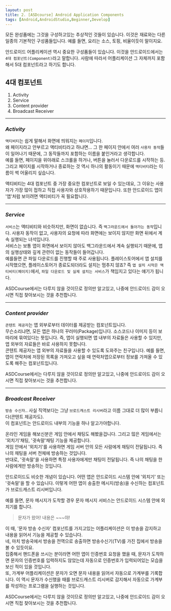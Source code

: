 ```yaml
---
layout: post
title: 2. [ASDcourse] Android Application Components
tags: [Android,AndroidStudio,Beginner,Develop]
---
```

모든 완성품에는 그것을 구성하고있는 추상적인 것들이 있습니다. 이것은 재료와는 다른 일종의 기본적인 구성품들입니다. 예를 들면, 요리는 소스, 토핑, 비율이듯이 말이지요.

안드로이드 어플리케이션 역시 중요한 구성품들이 있습니다. 이것을 안드로이드에서는 `4대 컴포넌트(Component)`라고 말합니다. 사람에 따라서 어플리케이션 그 자체까지 포함해서 5대 컴포넌트라고 하기도 합니다.

## 4대 컴포넌트

1. Activity
2. Service
3. Content provider
4. Broadcast Receiver

---

### *Activity*

`액티비티`는 쉽게 말해서 화면에 띄워지는 `페이지`입니다.  
왜 페이지라고 안부르고 액티비티라고 하냐면... 그 한 페이지 안에서 여러 `사용자 동작`들이 일어나기 때문에, 그 동작들까지 포함하는 이름을 붙인거라고 생각합니다.  
예를 들면, 페이지을 위아래로 스크롤을 하거나, 버튼을 눌러서 다운로드를 시작하는 등. 그리고 페이지를 시작하거나 종료하는 것 역시 하나의 활동이기 때문에 `액티비티`라는 이름이 썩 어울리지 싶습니다.

액티비티는 4대 컴포넌트 중 가장 중요한 컴포넌트로 보일 수 있는데요, 그 이유는 사용자가 가장 많이 접하고 직접 사용자와 상호작용하기 때문입니다. 또한 안드로이드 앱이 '앱'처럼 보이려면 액티비티가 꼭 필요합니다.

---

### *Service*

`서비스`는 액티비티와 비슷하지만, 화면이 없습니다. 즉 `백그라운드에서 돌아가는 동작`입니다. 사용자 동작이 없고, 사용자의 요청에 따라 화면에는 보이지 않지만 화면 뒤에서 계속 실행되는 녀석입니다.  
서비스는 보통 앱이 화면에서 보이지 않아도 백그라운드에서 계속 실행되기 때문에, 앱의 실행상태와 깊게 관련이 없는 동작들이 들어갑니다.  
예를들면 큰 파일 다운로드를 진행할 때 주로 사용됩니다. 플레이스토어에서 앱 설치를 시작했으면, 플레이스토어가 종료도되더라도 설치는 멈추지 않죠? 즉 `앱 설치 시작은 액티비티(페이지)`에서, `파일 다운로드 및 실제 설치는 서비스`가 책임지고 있다는 얘기가 됩니다.

ASDCourse에서는 다루지 않을 것이므로 정의만 알고있고, 나중에 안드로이드 감이 오시면 직접 찾아보시는 것을 추천합니다.

---

### *Content provider*

`콘텐트 제공자`는 앱 외부로부터 데이터를 제공받는 컴포넌트입니다.  
무슨소리냐면, 모든 앱은 하나의 꾸러미(Package)입니다. 소스코드나 이미지 등이 보따리에 묶여있다는 뜻입니다. 즉, 앱이 실행되면 앱 내부의 자료들은 사용할 수 있지만, 앱 외부의 자료들은 바로 사용하지 못합니다.  
콘텐트 제공자는 앱 외부의 자료들을 사용할 수 있도록 도와주는 친구입니다. 예를 들면, 앱이 연락처에 저장된 목록을 가져오고 싶을 때 연락처앱으로부터 정보를 가져올 수 있도록 해주는 컴포넌트입니다.

ASDCourse에서는 다루지 않을 것이므로 정의만 알고있고, 나중에 안드로이드 감이 오시면 직접 찾아보시는 것을 추천합니다.

---

### *Broadcast Receiver*

`방송 수신자`.. 사실 직역보다는 그냥 `브로드캐스트 리시버`라고 이름 그대로 더 많이 부릅니다(콘텐트 제공자도).  
이 컴포넌트는 안드로이드 내부의 기능을 하나 알고가야합니다.

온라인 게임을 해보신분은 게임 안에서 채팅도 해봤을겁니다. 그리고 많은 게임에서는 '외치기'채팅, '귓속말'채팅 기능을 제공합니다.  
게임 안에서 '외치기'를 사용하면 게임 서버 안의 모든 사람에게 채팅이 전달됩니다. 즉 나의 채팅을 서버 전체에 방송하는 것입니다.  
반대로, '귓속말'을 사용하면 특정 사용자에게만 채팅이 전달됩니다. 즉 나의 채팅을 한 사람에게만 방송하는 것입니다.

안드로이드도 비슷한 개념이 있습니다. 어떤 앱은 안드로이드 시스템 안에 '외치기' 또는 '귓속말'을 할 수 있습니다. 이렇게 어떤 앱이 송출한 메시지(방송)을 수신하는 컴포넌트가 브로드캐스트 리시버입니다.

예를 들면, 문자 메시지가 도착할 경우 문자 메시지 서비스는 안드로이드 시스템 안에 외치기를 합니다.
> 문자가 왔어! 내용은 ~~~야!

이 때, '문자 방송 수신자' 컴포넌트를 가지고있는 어플리케이션은 이 방송을 감지하고 내용을 읽어서 기능을 제공할 수 있습니다.  
네, 마치 방송국에서 방송을 전역으로 송출하면 방송수신기(TV)를 가진 집에서 방송을 볼 수 있듯이요.  
집중해서 핸드폰을 쓰시는 분이라면 어떤 앱이 인증번호 요청을 했을 때, 문자가 도착하면 문자의 인증번호를 입력하지도 않았는데 자동으로 인증번호가 입력되어있는 모습을 보신 적이 있을 것입니다.  
또, 가계부 어플리케이션은 문자가 오면 문자 내용을 읽어서 자동으로 가계부를 기록합니다. 이 역시 문자가 수신했을 때를 브로드캐스트 리시버로 감지해서 자동으로 가계부를 작성하는 프로그램을 실행하는 것입니다.

ASDCourse에서는 다루지 않을 것이므로 정의만 알고있고, 나중에 안드로이드 감이 오시면 직접 찾아보시는 것을 추천합니다.

